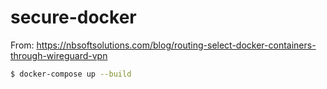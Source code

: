 # secure-docker

From: https://nbsoftsolutions.com/blog/routing-select-docker-containers-through-wireguard-vpn

```bash
$ docker-compose up --build
```
